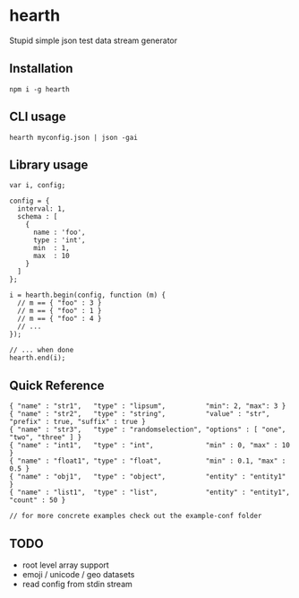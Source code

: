 # hearth

Stupid simple json test data stream generator


## Installation

    npm i -g hearth


## CLI usage

    hearth myconfig.json | json -gai

## Library usage

    var i, config;

    config = {
      interval: 1,
      schema : [
        {
          name : 'foo',
          type : 'int',
          min  : 1,
          max  : 10
        }
      ]
    };

    i = hearth.begin(config, function (m) {
      // m == { "foo" : 3 }
      // m == { "foo" : 1 }
      // m == { "foo" : 4 }
      // ...
    });

    // ... when done
    hearth.end(i);

## Quick Reference

    { "name" : "str1",   "type" : "lipsum",          "min": 2, "max": 3 }
    { "name" : "str2",   "type" : "string",          "value" : "str", "prefix" : true, "suffix" : true }
    { "name" : "str3",   "type" : "randomselection", "options" : [ "one", "two", "three" ] }
    { "name" : "int1",   "type" : "int",             "min" : 0, "max" : 10 }
    { "name" : "float1", "type" : "float",           "min" : 0.1, "max" : 0.5 }
    { "name" : "obj1",   "type" : "object",          "entity" : "entity1" }
    { "name" : "list1",  "type" : "list",            "entity" : "entity1", "count" : 50 }

    // for more concrete examples check out the example-conf folder


## TODO

- root level array support
- emoji / unicode / geo datasets
- read config from stdin stream

